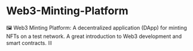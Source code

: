 # Web3-Minting-Platform
🖼️ Web3 Minting Platform: A decentralized application (DApp) for minting NFTs on a test network. A great introduction to Web3 development and smart contracts. ⛓️
